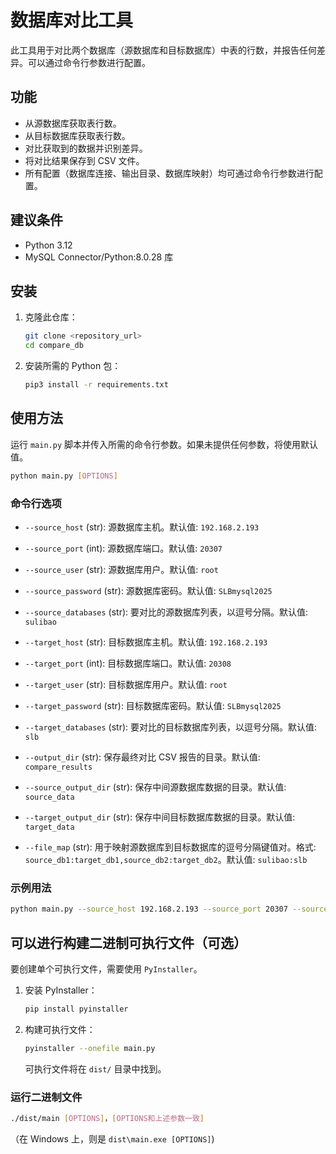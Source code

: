 # 数据库对比工具

此工具用于对比两个数据库（源数据库和目标数据库）中表的行数，并报告任何差异。可以通过命令行参数进行配置。

## 功能
- 从源数据库获取表行数。
- 从目标数据库获取表行数。
- 对比获取到的数据并识别差异。
- 将对比结果保存到 CSV 文件。
- 所有配置（数据库连接、输出目录、数据库映射）均可通过命令行参数进行配置。

## 建议条件
- Python 3.12
- MySQL Connector/Python:8.0.28 库

## 安装
1. 克隆此仓库：
   ```bash
   git clone <repository_url>
   cd compare_db
   ```
2. 安装所需的 Python 包：
   ```bash
   pip3 install -r requirements.txt
   ```

## 使用方法
运行 `main.py` 脚本并传入所需的命令行参数。如果未提供任何参数，将使用默认值。

```bash
python main.py [OPTIONS]
```

### 命令行选项
- `--source_host` (str): 源数据库主机。默认值: `192.168.2.193`
- `--source_port` (int): 源数据库端口。默认值: `20307`
- `--source_user` (str): 源数据库用户。默认值: `root`
- `--source_password` (str): 源数据库密码。默认值: `SLBmysql2025`
- `--source_databases` (str): 要对比的源数据库列表，以逗号分隔。默认值: `sulibao`

- `--target_host` (str): 目标数据库主机。默认值: `192.168.2.193`
- `--target_port` (int): 目标数据库端口。默认值: `20308`
- `--target_user` (str): 目标数据库用户。默认值: `root`
- `--target_password` (str): 目标数据库密码。默认值: `SLBmysql2025`
- `--target_databases` (str): 要对比的目标数据库列表，以逗号分隔。默认值: `slb`

- `--output_dir` (str): 保存最终对比 CSV 报告的目录。默认值: `compare_results`
- `--source_output_dir` (str): 保存中间源数据库数据的目录。默认值: `source_data`
- `--target_output_dir` (str): 保存中间目标数据库数据的目录。默认值: `target_data`

- `--file_map` (str): 用于映射源数据库到目标数据库的逗号分隔键值对。格式: `source_db1:target_db1,source_db2:target_db2`。默认值: `sulibao:slb`

### 示例用法
```bash
python main.py --source_host 192.168.2.193 --source_port 20307 --source_user root --source_password SLBmysql2025 --source_databases sulibao --target_host 192.168.2.193 --target_port 20308 --target_user root --target_password SLBmysql2025 --target_databases slb --file_map sulibao:slb --output_dir compare_results
```

## 可以进行构建二进制可执行文件（可选）
要创建单个可执行文件，需要使用 `PyInstaller`。

1. 安装 PyInstaller：
   ```bash
   pip install pyinstaller
   ```
2. 构建可执行文件：
   ```bash
   pyinstaller --onefile main.py
   ```
   可执行文件将在 `dist/` 目录中找到。

### 运行二进制文件
```bash
./dist/main [OPTIONS]，[OPTIONS和上述参数一致]
```
（在 Windows 上，则是 `dist\main.exe [OPTIONS]`)